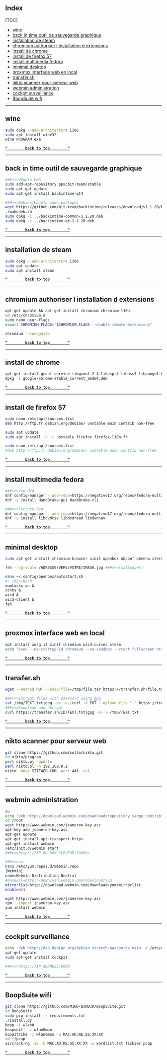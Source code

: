 ## Index

[TOC]

- [wine](#wine)
- [back in time outil de sauvegarde graphique](#back-in-time-outil-de-sauvegarde-graphique)
- [installation de steam](#installation-de-steam)
- [chromium authoriser l installation d extensions](#chromium-authoriser-l-installation-d-extensions)
- [install de chrome](#install-de-chrome)
- [install de firefox 57](#install-de-firefox-57)
- [install multimedia fedora](#install-multimedia-fedora)
- [minimal desktop](#minimal-desktop)
- [proxmox interface web en local](#proxmox-interface-web-en-local)
- [transfer.sh](#transfersh)
- [nikto scanner pour serveur web](#nikto-scanner-pour-serveur-web)
- [webmin administration](#webmin-administration)
- [cockpit surveillance](#cockpit-surveillance)
- [BoopSuite wifi](#boopsuite-wifi)

_____________________________________________________________________________________
wine
-------------------------------------------------------------------------------------
```bash
sudo dpkg --add-architecture i386
sudo apt install wine32 
wine PROGRAM.exe
```

**[`^        back to top        ^`](#)**

_____________________________________________________________________________________
back in time outil de sauvegarde graphique
-------------------------------------------------------------------------------------
```bash
###>>>Ubuntu PPA
sudo add-apt-repository ppa:bit-team/stable
sudo apt-get update
sudo apt-get install backintime-qt4

###>>>Debian/Ubuntu make packages
wget https://github.com/bit-team/backintime/releases/download/v1.1.20/backintime-1.1.20.tar.gz
./makedeb.sh
sudo dpkg -i ../backintime-common-1.1.20.deb
sudo dpkg -i ../backintime-qt-1.1.20.deb
```

**[`^        back to top        ^`](#)**

_____________________________________________________________________________________
installation de steam
-------------------------------------------------------------------------------------
```bash
sudo dpkg --add-architecture i386
sudo apt update
sudo apt install steam
```

**[`^        back to top        ^`](#)**

_____________________________________________________________________________________
chromium authoriser l installation d extensions
-------------------------------------------------------------------------------------
```bash
apt-get update && apt-get install chromium chromium-l10n
cd /etc/chromium.d
sudo nano user-flags
export CHROMIUM_FLAGS="$CHROMIUM_FLAGS --enable-remote-extensions"

chromium --incognito
```

**[`^        back to top        ^`](#)**

_____________________________________________________________________________________
install de chrome
-------------------------------------------------------------------------------------
```bash
apt-get install gconf-service libgconf-2-4 libnspr4 libnss3 libpango1.0-0 libappindicator1 libcurl3
dpkg -i google-chrome-stable_current_amd64.deb
```

**[`^        back to top        ^`](#)**

_____________________________________________________________________________________
install de firefox 57
-------------------------------------------------------------------------------------
```bash
sudo nano /etc/apt/sources.list
deb http://ftp.fr.debian.org/debian/ unstable main contrib non-free

sudo apt update
sudo apt install -V -t unstable firefox firefox-l10n-fr

sudo nano /etc/apt/sources.list
#deb http://ftp.fr.debian.org/debian/ unstable main contrib non-free
```

**[`^        back to top        ^`](#)**

_____________________________________________________________________________________
install multimedia fedora
-------------------------------------------------------------------------------------
```bash
###>>>rip dvd
dnf config-manager --add-repo=https://negativo17.org/repos/fedora-multimedia.repo
dnf -y install HandBrake-gui HandBrake-cli

###>>>lecture dvd
dnf config-manager --add-repo=https://negativo17.org/repos/fedora-multimedia.repo
dnf -y install libdvdcss libdvdread libdvdnav
```

**[`^        back to top        ^`](#)**

_____________________________________________________________________________________
minimal desktop
-------------------------------------------------------------------------------------
```bash
sudo apt-get install chromium-browser xinit openbox obconf obmenu xterm leafpad wicd gmrun alsa-utils pulseaudio pcmanfm

feh --bg-scale /ADRESSE/VERS/VOTRE/IMAGE.jpg ###>>>(wallpaper)

nano ~/.config/openbox/autostart.sh
#! /bin/bash
numlockx on &
conky &
wicd &
wicd-client &
feh
```

**[`^        back to top        ^`](#)**

_____________________________________________________________________________________
proxmox interface web en local
-------------------------------------------------------------------------------------
```bash
apt install xorg i3 xinit chromium wicd-curses xterm
echo "exec --no-startup-id chromium --no-sandbox --start-fullscreen https://localhost:8006" >> .config/i3/config
```

**[`^        back to top        ^`](#)**

_____________________________________________________________________________________
transfer.sh
-------------------------------------------------------------------------------------
```bash
wget --method PUT --body-file=/tmp/file.tar https://transfer.sh/file.tar -O - -nv

###>>>Encrypt files with password using gpg 
cat /tmp/TEXT.txt|gpg -ac -o-|curl -X PUT --upload-file "-" https://transfer.sh/TEXT.txt 
###>>>Download and decrypt 
curl https://transfer.sh/ID/TEXT.txt|gpg -o- > /tmp/TEXT.txt
```

**[`^        back to top        ^`](#)**

_____________________________________________________________________________________
nikto scanner pour serveur web
-------------------------------------------------------------------------------------
```bash
git clone https://github.com/sullo/nikto.git
cd nikto/program
perl nikto.pl -update
perl nikto.pl -h 192.168.0.1
nikto -host SITEWEB.COM -port 443 -ssl
```

**[`^        back to top        ^`](#)**

_____________________________________________________________________________________
webmin administration
-------------------------------------------------------------------------------------
```bash
su
echo "deb http://download.webmin.com/download/repository sarge contrib" >> /etc/apt/sources.list
cd /root
wget http://www.webmin.com/jcameron-key.asc
apt-key add jcameron-key.asc
apt-get update
apt-get install apt-transport-https
apt-get install webmin
/etc/init.d/webmin start
###>>>https://IP_OU_NOM_SERVEUR:10000/

###>>>ou
nano /etc/yum.repos.d/webmin.repo
[Webmin]
name=Webmin Distribution Neutral
#baseurl=http://download.webmin.com/download/yum
mirrorlist=http://download.webmin.com/download/yum/mirrorlist
enabled=1

wget http://www.webmin.com/jcameron-key.asc
rpm --import jcameron-key.asc
yum install webmin
```

**[`^        back to top        ^`](#)**

_____________________________________________________________________________________
cockpit surveillance
-------------------------------------------------------------------------------------
```bash
echo 'deb http://deb.debian.org/debian stretch-backports main' > /etc/apt/sources.list.d/backports.list
apt-get update
sudo apt-get install cockpit

###>>>https://IP_ADDRESS:9090
```

**[`^        back to top        ^`](#)**

_____________________________________________________________________________________
BoopSuite wifi
-------------------------------------------------------------------------------------
```bash
git clone https://github.com/M1ND-B3ND3R/BoopSuite.git
cd BoopSuite
sudo pip install -r requirements.txt
./install.py
boop -i wlan0
boopsniff -i wlan0mon
boopstrike -i wlan0mon -a MAC:AD:RE:SS:XX:XX
cd ~/pcap
aircrack-ng -a2 -b MAC:AD:RE:SS:XX:XX -w wordlist.txt fichier.pcap
```

**[`^        back to top        ^`](#)**

